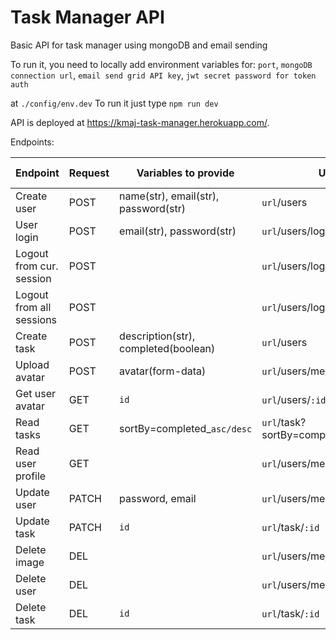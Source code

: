 # Task Manager API 
Basic API for task manager using mongoDB and email sending 

To run it, you need to locally add environment variables for:
`port`, `mongoDB connection url`, `email send grid API key`, `jwt secret password for token auth`


at `./config/env.dev` 
To run it just type `npm run dev`

API is deployed at https://kmaj-task-manager.herokuapp.com/.

Endpoints:

| Endpoint | Request | Variables to provide | URL| Return value|
|--|--|--|--|--|
|Create user| POST | name(str), email(str), password(str) | `url`/users | User object|
|User login | POST | email(str), password(str) | `url`/users/login | User object|
|Logout from cur. session| POST | | `url`/users/logout |  |
|Logout from all sessions| POST | | `url`/users/logoutAll | |
|Create task| POST | description(str), completed(boolean)| `url`/users | Task object |
|Upload avatar| POST | avatar(form-data) | `url`/users/me/avatar | String |
|Get user avatar | GET | `id` | `url`/users/`:id`/avatar | binary/image |
| Read tasks| GET | sortBy=completed_`asc/desc` | `url`/task?sortBy=completed_`asc/desc` | Task object |
| Read user profile| GET |  | `url`/users/me | User object |
| Update user | PATCH | password, email | `url`/users/me | User Object |
| Update task | PATCH | `id` | `url`/task/`:id` | Task Object|
|Delete image|DEL| | `url`/users/me/avatar |String|
|Delete user | DEL | |`url`/users/me| |
|Delete task | DEL | `id` | `url`/task/`:id` |  

